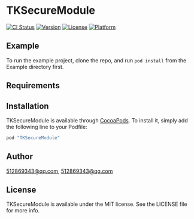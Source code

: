 # TKSecureModule

[![CI Status](http://img.shields.io/travis/512869343@qq.com/TKSecureModule.svg?style=flat)](https://travis-ci.org/512869343@qq.com/TKSecureModule)
[![Version](https://img.shields.io/cocoapods/v/TKSecureModule.svg?style=flat)](http://cocoapods.org/pods/TKSecureModule)
[![License](https://img.shields.io/cocoapods/l/TKSecureModule.svg?style=flat)](http://cocoapods.org/pods/TKSecureModule)
[![Platform](https://img.shields.io/cocoapods/p/TKSecureModule.svg?style=flat)](http://cocoapods.org/pods/TKSecureModule)

## Example

To run the example project, clone the repo, and run `pod install` from the Example directory first.

## Requirements

## Installation

TKSecureModule is available through [CocoaPods](http://cocoapods.org). To install
it, simply add the following line to your Podfile:

```ruby
pod "TKSecureModule"
```

## Author

512869343@qq.com, 512869343@qq.com

## License

TKSecureModule is available under the MIT license. See the LICENSE file for more info.
